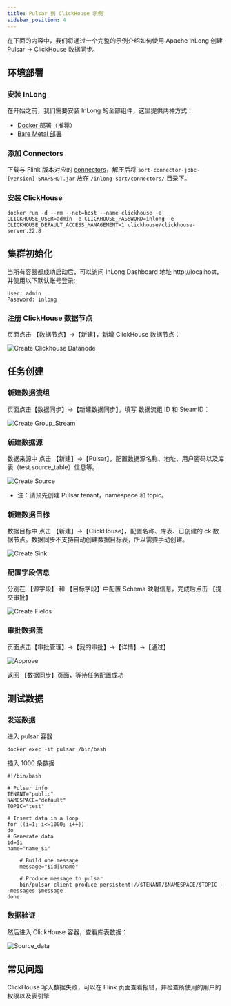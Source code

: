 ```yaml
---
title: Pulsar 到 ClickHouse 示例
sidebar_position: 4
---
```


在下面的内容中，我们将通过一个完整的示例介绍如何使用 Apache InLong 创建 Pulsar -> ClickHouse 数据同步。

## 环境部署
### 安装 InLong

在开始之前，我们需要安装 InLong 的全部组件，这里提供两种方式：
- [Docker 部署](deployment/docker.md)（推荐）
- [Bare Metal 部署](deployment/bare_metal.md)

### 添加 Connectors

下载与 Flink 版本对应的 [connectors](https://inlong.apache.org/zh-CN/downloads)，解压后将 `sort-connector-jdbc-[version]-SNAPSHOT.jar` 放在 `/inlong-sort/connectors/` 目录下。

### 安装 ClickHouse
```shell
docker run -d --rm --net=host --name clickhouse -e CLICKHOUSE_USER=admin -e CLICKHOUSE_PASSWORD=inlong -e CLICKHOUSE_DEFAULT_ACCESS_MANAGEMENT=1 clickhouse/clickhouse-server:22.8
```

## 集群初始化
当所有容器都成功启动后，可以访问 InLong Dashboard 地址 http://localhost，并使用以下默认账号登录:
```properties
User: admin
Password: inlong
```

### 注册 ClickHouse 数据节点

页面点击 【数据节点】→【新建】，新增 ClickHouse 数据节点：

![Create Clickhouse Datanode](img/pulsar_clickhouse/clickhouse_datanode.png)

## 任务创建
### 新建数据流组

页面点击【数据同步】→【新建数据同步】，填写 数据流组 ID 和 SteamID：

![Create Group_Stream](img/pulsar_clickhouse/group_stream.png)

### 新建数据源

数据来源中 点击 【新建】→【Pulsar】，配置数据源名称、地址、用户密码以及库表（test.source_table）信息等。

![Create Source](img/pulsar_clickhouse/source.png)


- 注：请预先创建 Pulsar tenant，namespace 和 topic。


### 新建数据目标

数据目标中 点击 【新建】→【ClickHouse】，配置名称、库表、已创建的 ck 数据节点。数据同步不支持自动创建数据目标表，所以需要手动创建。

![Create Sink](img/pulsar_clickhouse/sink.png)

### 配置字段信息

分别在 【源字段】 和 【目标字段】中配置 Schema 映射信息，完成后点击 【提交审批】

![Create Fields](img/pulsar_clickhouse/sink_fields.png)

### 审批数据流

页面点击【审批管理】->【我的审批】->【详情】->【通过】

![Approve](img/pulsar_clickhouse/approve.png)

返回 【数据同步】页面，等待任务配置成功

## 测试数据
### 发送数据

进入 pulsar 容器
```shell
docker exec -it pulsar /bin/bash
```

插入 1000 条数据
```shell
#!/bin/bash

# Pulsar info
TENANT="public"
NAMESPACE="default"
TOPIC="test"

# Insert data in a loop
for ((i=1; i<=1000; i++))
do
# Generate data
id=$i
name="name_$i"

    # Build one message
    message="$id|$name"

    # Produce message to pulsar
    bin/pulsar-client produce persistent://$TENANT/$NAMESPACE/$TOPIC --messages $message
done
```

### 数据验证

然后进入 ClickHouse 容器，查看库表数据：

![Source_data](img/pulsar_clickhouse/sink_data.png)

## 常见问题
ClickHouse 写入数据失败，可以在 Flink 页面查看报错，并检查所使用的用户的权限以及表引擎